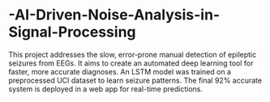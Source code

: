 # -AI-Driven-Noise-Analysis-in-Signal-Processing
This project addresses the slow, error-prone manual detection of epileptic seizures from EEGs. It aims to create an automated deep learning tool for faster, more accurate diagnoses. An LSTM model was trained on a preprocessed UCI dataset to learn seizure patterns. The final 92% accurate system is deployed in a web app for real-time predictions.
